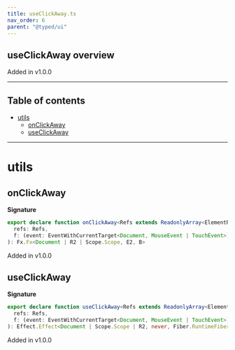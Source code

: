 ```yaml
---
title: useClickAway.ts
nav_order: 6
parent: "@typed/ui"
---
```


## useClickAway overview

Added in v1.0.0

---

<h2 class="text-delta">Table of contents</h2>

- [utils](#utils)
  - [onClickAway](#onclickaway)
  - [useClickAway](#useclickaway)

---

# utils

## onClickAway

**Signature**

```ts
export declare function onClickAway<Refs extends ReadonlyArray<ElementRef.ElementRef<any>>, R2, E2, B>(
  refs: Refs,
  f: (event: EventWithCurrentTarget<Document, MouseEvent | TouchEvent>) => Effect.Effect<R2, E2, B>
): Fx.Fx<Document | R2 | Scope.Scope, E2, B>
```

Added in v1.0.0

## useClickAway

**Signature**

```ts
export declare function useClickAway<Refs extends ReadonlyArray<ElementRef.ElementRef<any>>, R2>(
  refs: Refs,
  f: (event: EventWithCurrentTarget<Document, MouseEvent | TouchEvent>) => Effect.Effect<R2, never, unknown>
): Effect.Effect<Document | Scope.Scope | R2, never, Fiber.RuntimeFiber<never, void>>
```

Added in v1.0.0
